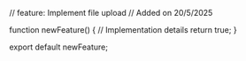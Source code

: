 // feature: Implement file upload
// Added on 20/5/2025

function newFeature() {
  // Implementation details
  return true;
}

export default newFeature;